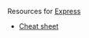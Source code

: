 Resources for [Express](http://expressjs.com/)

- [Cheat sheet](https://github.com/azat-co/cheatsheets/tree/master/express4)
